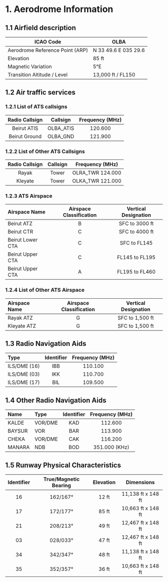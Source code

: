 # 1. Aerodrome Information
## 1.1 Airfield description
| ICAO Code                          | OLBA                 |
|------------------------------------|----------------------|
| Aerodrome Reference Point (ARP)    |N 33 49.6 E 035 29.6 |
| Elevation                          | 85 ft                |
| Magnetic Variation | 5°E           |
| Transition Altitude / Level        | 13,000 ft / FL150    |






## 1.2 Air traffic services
### 1.2.1 List of ATS callsigns
| Radio Callsign              | Callsign   |  Frequency (MHz)   |
|:---------------------------:|:----------------:|:-----------:|
|Beirut ATIS     | OLBA_ATIS      | 120.600     |
|Beirut Ground     | OLBA_GND      | 121.900     |

### 1.2.2 List of Other ATS Callsigns
| Radio Callsign              | Callsign   |  Frequency (MHz)   |
|:---------------------------:|:----------------:|:-----------:|
|Rayak                        | Tower            | OLRA_TWR 124.000|
|Kleyate | Tower | OLKA_TWR 121.000|

### 1.2.3 ATS Airspace
| Airspace Name     | Airspace Classification | Vertical Designation  |
|:------------------|:------------------------:|:----------------------:|
| Beirut ATZ        | B                        | SFC to 3000 ft         |
| Beirut CTR        | C                        | SFC to 4000 ft         |
| Beirut Lower CTA  | C                        | SFC to FL145           |
| Beirut Upper CTA  | C                        | FL145 to FL195         |
| Beirut Upper CTA  | A                        | FL195 to FL460         |

### 1.2.4 List of Other ATS Airspace
| Airspace Name   | Airspace Classification | Vertical Designation |
|:----------------|:------------------------:|:---------------------:|
| Rayak ATZ       | G                        | SFC to 1,500 ft       |
| Kleyate ATZ     | G                        | SFC to 1,500 ft       |







## 1.3 Radio Navigation Aids
| Type         | Identifier | Frequency (MHz) |
|:-------------|:----------:|:---------------:|
| ILS/DME (16) | IBB        | 110.100         |
| ILS/DME (03) | IKK        | 110.700         |
| ILS/DME (17) | BIL        | 109.500         |

## 1.4 Other Radio Navigation Aids
| Name   | Type       | Identifier | Frequency (MHz)     |
|:-------|:-----------|:----------:|:----------------:|
| KALDE  | VOR/DME    | KAD        | 112.600       |
| BAYSUR | VOR        | BAR        | 113.900       |
| CHEKA  | VOR/DME    | CAK        | 116.200       |
| MANARA | NDB        | BOD        | 351.000 (KHz)      |


## 1.5 Runway Physical Characteristics
| Identifier | True/Magnetic Bearing | Elevation | Dimensions           |
|:----------:|:---------------------:|:---------:|:--------------------:|
| 16         | 162/167°              | 12 ft     | 11,138 ft x 148 ft   |
| 17         | 172/177°              | 85 ft     | 10,663 ft x 148 ft   |
| 21         | 208/213°              | 49 ft     | 12,467 ft x 148 ft   |
| 03         | 028/033°              | 47 ft     | 12,467 ft x 148 ft   |
| 34         | 342/347°              | 48 ft     | 11,138 ft x 148 ft   |
| 35         | 352/357°              | 36 ft     | 10,663 ft x 148 ft   |


